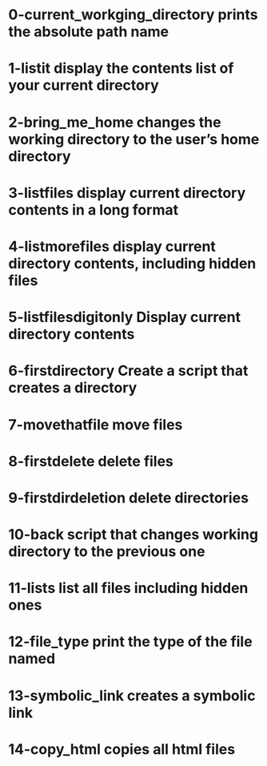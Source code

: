 # 0-current_workging_directory prints the absolute path name
# 1-listit display the contents list of your current directory
# 2-bring_me_home changes the working directory to the user’s home directory
# 3-listfiles display current directory contents in a long format
# 4-listmorefiles display current directory contents, including hidden files
# 5-listfilesdigitonly Display current directory contents
# 6-firstdirectory Create a script that creates a directory
# 7-movethatfile move files
# 8-firstdelete delete files
# 9-firstdirdeletion delete directories
# 10-back script that changes working directory to the previous one
# 11-lists list all files including hidden ones
# 12-file_type print the type of the file named
# 13-symbolic_link creates a symbolic link
# 14-copy_html copies all html files

